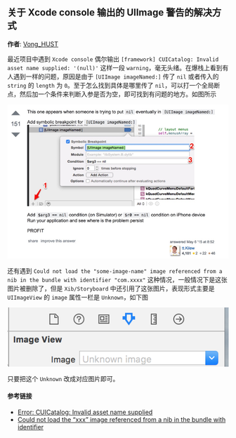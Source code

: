 ## 关于 Xcode console 输出的 UIImage 警告的解决方式

**作者**: [Vong_HUST](https://weibo.com/VongLo)

最近项目中遇到 `Xcode console` 偶尔输出 `[framework] CUICatalog: Invalid asset name supplied: '(null)'` 这样一段 `warning`，毫无头绪。在爆栈上看到有人遇到一样的问题，原因是由于 `[UIImage imageNamed:]` 传了 `nil` 或者传入的 `string` 的 `length` 为 `0`。至于怎么找到具体是哪里传了 `nil`，可以打一个全局断点，然后加一个条件来判断入参是否为空，即可找到有问题的地方。如图所示

![](./1.jpg)

还有遇到 `Could not load the "some-image-name" image referenced from a nib in the bundle with identifier "com.xxxx"` 这种情况，一般情况下是这张图片被删除了，但是 `Xib/Storyboard` 中还引用了这张图片，表现形式主要是 `UIImageView` 的 `image` 属性一栏是 `Unknown`，如下图

![](./2.png)

只要把这个 `Unknown` 改成对应图片即可。

#### 参考链接

* [Error: CUICatalog: Invalid asset name supplied](http://t.cn/R06T3OW)
* [Could not load the “xxx” image referenced from a nib in the bundle with identifier](http://t.cn/RmXu0sN)

